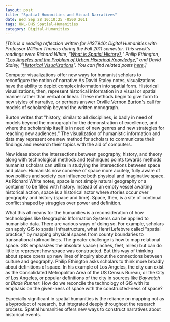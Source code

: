 ```yaml
---
layout: post
title: "Spatial Humanities and Visual Narratives"
date: Wed Sep 28 10:10:25 -0500 2011
tags: UNL-DHS Spatial-Humanities
category: Digital-Humanities
---
```


*[This is a reading reflection written for HIST946: Digital Humanities with
Professor William Thomas during the Fall 2011 semester. This week's readings
were Richard White, "[What is Spatial History?](http://www.stanford.edu/group/spatialhistory/cgi-bin/site/pub.php?id=29)," Philip Ethington, "[Los Angeles
and the Problem of Urban Historical Knowledge](http://www.usc.edu/dept/LAS/history/historylab/LAPUHK/)," and David Staley, "[Historical
Visualizations](http://quod.lib.umich.edu/j/jahc/3310410.0003.304?rgn=main;view=fulltext)". You can find related posts [here](http://jasonheppler.org/the-digital-humanities-seminar.html).]*

Computer visualizations offer new ways for humanist scholars to reconfigure the notion of
narrative As David Staley notes, visualizations have the ability to depict
complex information into spatial form. Historical visualizations, then,
represent historical information in a visual or spatial manner rather than
verbal or linear. These methods begin to give form to new styles of narrative,
or perhaps answer [Orville Vernon Burton's call](http://chnm.gmu.edu/essays-on-history-new-media/essays/?essayid=30) for models of scholarship beyond
the written monograph.

Burton writes that "history, similar to all disciplines, is badly in need of
models beyond the monograph for the demonstration of excellence, and where the
scholarship itself is in need of new genres and new strategies for reaching new
audiences." The visualization of humanistic information and data may represent one
new method for scholars to communicate their findings and research their topics
with the aid of computers.

New ideas about the intersections between geography, history, and theory along
with technological methods and techniques points towards methods humanist scholars
can utilize in studying the intersections between space and place. Humanists now
conceive of space more acutely, fully aware of how politics and society can
influence both physical and imaginative space. As Richard White notes, space is
not simply natural geography or a container to be filled with history. Instead
of an empty vessel awaiting historical action, space is a historical actor where
stories occur over geography and history (space and time). Space, then, is
a site of continual conflict shaped by struggles over power and definition.

What this all means for the humanities is a reconsideration of how technologies
like Geographic Information Systems can be applied to humanistic data. There are
various ways of doing so. For example, scholars can apply GIS to spatial
infrastructure, what Henri Lefebvre called "spatial practice," by mapping
physical spaces from county boundaries to transnational railroad lines. The
greater challenge is how to map relational space. GIS emphasizes the absolute
space (inches, feet, miles) but can do little to represent how space was
constructed. But this way of thinking about space opens up new lines of inquiry
about the connections between culture and geography. Philip Ethington asks
scholars to think more broadly about definitions of space. In his example of Los
Angeles, the city can exist as the Consolidated Metropolitan Area of the US
Census Bureau, or the City of Los Angeles, or popular definitions of the city in
sources like *Baywatch* or *Blade Runner*. How do we reconcile the technology of
GIS with its emphasis on the given-ness of space with the constructed-ness of
space?

Especially significant in spatial humanities is the reliance on mapping not as
a byproduct of research, but integrated deeply throughout the research process.
Spatial humanities offers new ways to construct narratives about historical
events.
